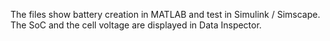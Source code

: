 The files show battery creation in MATLAB and test in Simulink / Simscape. The SoC and the cell voltage are displayed in Data Inspector.
